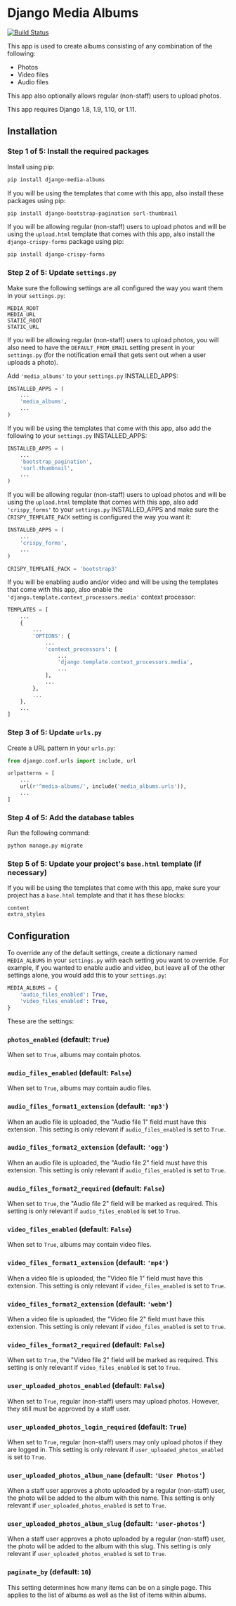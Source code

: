 # Django Media Albums

[![Build Status](https://travis-ci.org/VelocityWebworks/django-media-albums.svg?branch=master)](https://travis-ci.org/VelocityWebworks/django-media-albums)

This app is used to create albums consisting of any combination of the
following:

* Photos
* Video files
* Audio files

This app also optionally allows regular (non-staff) users to upload photos.

This app requires Django 1.8, 1.9, 1.10, or 1.11.

## Installation

### Step 1 of 5: Install the required packages

Install using pip:

```bash
pip install django-media-albums
```

If you will be using the templates that come with this app, also install these
packages using pip:

```bash
pip install django-bootstrap-pagination sorl-thumbnail
```

If you will be allowing regular (non-staff) users to upload photos and will be
using the `upload.html` template that comes with this app, also install the
`django-crispy-forms` package using pip:

```bash
pip install django-crispy-forms
```

### Step 2 of 5: Update `settings.py`

Make sure the following settings are all configured the way you want them in
your `settings.py`:

```
MEDIA_ROOT
MEDIA_URL
STATIC_ROOT
STATIC_URL
```

If you will be allowing regular (non-staff) users to upload photos, you will
also need to have the `DEFAULT_FROM_EMAIL` setting present in your
`settings.py` (for the notification email that gets sent out when a user
uploads a photo).

Add `'media_albums'` to your `settings.py` INSTALLED_APPS:

```python
INSTALLED_APPS = (
    ...
    'media_albums',
    ...
)
```

If you will be using the templates that come with this app, also add the
following to your `settings.py` INSTALLED_APPS:

```python
INSTALLED_APPS = (
    ...
    'bootstrap_pagination',
    'sorl.thumbnail',
    ...
)
```

If you will be allowing regular (non-staff) users to upload photos and will be
using the `upload.html` template that comes with this app, also add
`'crispy_forms'` to your `settings.py` INSTALLED_APPS and make sure the
`CRISPY_TEMPLATE_PACK` setting is configured the way you want it:

```python
INSTALLED_APPS = (
    ...
    'crispy_forms',
    ...
)

CRISPY_TEMPLATE_PACK = 'bootstrap3'
```

If you will be enabling audio and/or video and will be using the templates that
come with this app, also enable the
`'django.template.context_processors.media'` context processor:

```python
TEMPLATES = [
    ...
    {
        ...
        'OPTIONS': {
            ...
            'context_processors': [
                ...
                'django.template.context_processors.media',
                ...
            ],
            ...
        },
        ...
    },
    ...
]
```

### Step 3 of 5: Update `urls.py`

Create a URL pattern in your `urls.py`:

```python
from django.conf.urls import include, url

urlpatterns = [
    ...
    url(r'^media-albums/', include('media_albums.urls')),
    ...
]
```

### Step 4 of 5: Add the database tables

Run the following command:

```bash
python manage.py migrate
```

### Step 5 of 5: Update your project's `base.html` template (if necessary)

If you will be using the templates that come with this app, make sure your
project has a `base.html` template and that it has these blocks:

```
content
extra_styles
```

## Configuration

To override any of the default settings, create a dictionary named
`MEDIA_ALBUMS` in your `settings.py` with each setting you want to override.
For example, if you wanted to enable audio and video, but leave all of the
other settings alone, you would add this to your `settings.py`:

```python
MEDIA_ALBUMS = {
    'audio_files_enabled': True,
    'video_files_enabled': True,
}
```

These are the settings:

### `photos_enabled` (default: `True`)

When set to `True`, albums may contain photos.

### `audio_files_enabled` (default: `False`)

When set to `True`, albums may contain audio files.

### `audio_files_format1_extension` (default: `'mp3'`)

When an audio file is uploaded, the "Audio file 1" field must have this
extension. This setting is only relevant if `audio_files_enabled` is set to
`True`.

### `audio_files_format2_extension` (default: `'ogg'`)

When an audio file is uploaded, the "Audio file 2" field must have this
extension. This setting is only relevant if `audio_files_enabled` is set to
`True`.

### `audio_files_format2_required` (default: `False`)

When set to `True`, the "Audio file 2" field will be marked as required. This
setting is only relevant if `audio_files_enabled` is set to `True`.

### `video_files_enabled` (default: `False`)

When set to `True`, albums may contain video files.

### `video_files_format1_extension` (default: `'mp4'`)

When a video file is uploaded, the "Video file 1" field must have this
extension. This setting is only relevant if `video_files_enabled` is set to
`True`.

### `video_files_format2_extension` (default: `'webm'`)

When a video file is uploaded, the "Video file 2" field must have this
extension. This setting is only relevant if `video_files_enabled` is set to
`True`.

### `video_files_format2_required` (default: `False`)

When set to `True`, the "Video file 2" field will be marked as required. This
setting is only relevant if `video_files_enabled` is set to `True`.

### `user_uploaded_photos_enabled` (default: `False`)

When set to `True`, regular (non-staff) users may upload photos. However, they
still must be approved by a staff user.

### `user_uploaded_photos_login_required` (default: `True`)

When set to `True`, regular (non-staff) users may only upload photos if they
are logged in. This setting is only relevant if `user_uploaded_photos_enabled`
is set to `True`.

### `user_uploaded_photos_album_name` (default: `'User Photos'`)

When a staff user approves a photo uploaded by a regular (non-staff) user, the
photo will be added to the album with this name. This setting is only relevant
if `user_uploaded_photos_enabled` is set to `True`.

### `user_uploaded_photos_album_slug` (default: `'user-photos'`)

When a staff user approves a photo uploaded by a regular (non-staff) user, the
photo will be added to the album with this slug. This setting is only relevant
if `user_uploaded_photos_enabled` is set to `True`.

### `paginate_by` (default: `10`)

This setting determines how many items can be on a single page. This applies to
the list of albums as well as the list of items within albums.
